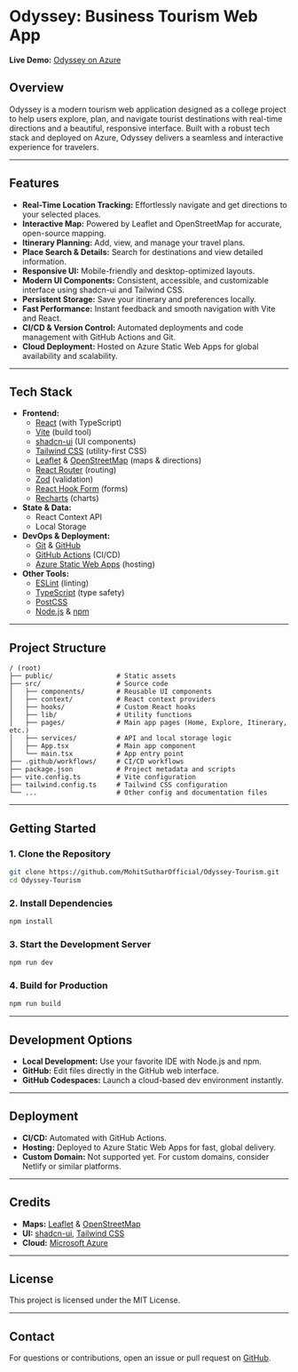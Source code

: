 # Odyssey: Business Tourism Web App

**Live Demo:** [Odyssey on Azure](https://gray-hill-0950dc200.6.azurestaticapps.net/)

## Overview

Odyssey is a modern tourism web application designed as a college project to help users explore, plan, and navigate tourist destinations with real-time directions and a beautiful, responsive interface. Built with a robust tech stack and deployed on Azure, Odyssey delivers a seamless and interactive experience for travelers.

---

## Features

- **Real-Time Location Tracking:** Effortlessly navigate and get directions to your selected places.
- **Interactive Map:** Powered by Leaflet and OpenStreetMap for accurate, open-source mapping.
- **Itinerary Planning:** Add, view, and manage your travel plans.
- **Place Search & Details:** Search for destinations and view detailed information.
- **Responsive UI:** Mobile-friendly and desktop-optimized layouts.
- **Modern UI Components:** Consistent, accessible, and customizable interface using shadcn-ui and Tailwind CSS.
- **Persistent Storage:** Save your itinerary and preferences locally.
- **Fast Performance:** Instant feedback and smooth navigation with Vite and React.
- **CI/CD & Version Control:** Automated deployments and code management with GitHub Actions and Git.
- **Cloud Deployment:** Hosted on Azure Static Web Apps for global availability and scalability.

---

## Tech Stack

- **Frontend:**
  - [React](https://react.dev/) (with TypeScript)
  - [Vite](https://vitejs.dev/) (build tool)
  - [shadcn-ui](https://ui.shadcn.com/) (UI components)
  - [Tailwind CSS](https://tailwindcss.com/) (utility-first CSS)
  - [Leaflet](https://leafletjs.com/) & [OpenStreetMap](https://www.openstreetmap.org/) (maps & directions)
  - [React Router](https://reactrouter.com/) (routing)
  - [Zod](https://zod.dev/) (validation)
  - [React Hook Form](https://react-hook-form.com/) (forms)
  - [Recharts](https://recharts.org/) (charts)
- **State & Data:**
  - React Context API
  - Local Storage
- **DevOps & Deployment:**
  - [Git](https://git-scm.com/) & [GitHub](https://github.com/)
  - [GitHub Actions](https://github.com/features/actions) (CI/CD)
  - [Azure Static Web Apps](https://azure.microsoft.com/en-us/products/app-service/static/) (hosting)
- **Other Tools:**
  - [ESLint](https://eslint.org/) (linting)
  - [TypeScript](https://www.typescriptlang.org/) (type safety)
  - [PostCSS](https://postcss.org/)
  - [Node.js](https://nodejs.org/) & [npm](https://www.npmjs.com/)

---

## Project Structure

```
/ (root)
├── public/                # Static assets
├── src/                   # Source code
│   ├── components/        # Reusable UI components
│   ├── context/           # React context providers
│   ├── hooks/             # Custom React hooks
│   ├── lib/               # Utility functions
│   ├── pages/             # Main app pages (Home, Explore, Itinerary, etc.)
│   ├── services/          # API and local storage logic
│   ├── App.tsx            # Main app component
│   └── main.tsx           # App entry point
├── .github/workflows/     # CI/CD workflows
├── package.json           # Project metadata and scripts
├── vite.config.ts         # Vite configuration
├── tailwind.config.ts     # Tailwind CSS configuration
└── ...                    # Other config and documentation files
```

---

## Getting Started

### 1. Clone the Repository

```sh
git clone https://github.com/MohitSutharOfficial/Odyssey-Tourism.git
cd Odyssey-Tourism
```

### 2. Install Dependencies

```sh
npm install
```

### 3. Start the Development Server

```sh
npm run dev
```

### 4. Build for Production

```sh
npm run build
```

---

## Development Options

- **Local Development:** Use your favorite IDE with Node.js and npm.
- **GitHub:** Edit files directly in the GitHub web interface.
- **GitHub Codespaces:** Launch a cloud-based dev environment instantly.

---

## Deployment

- **CI/CD:** Automated with GitHub Actions.
- **Hosting:** Deployed to Azure Static Web Apps for fast, global delivery.
- **Custom Domain:** Not supported yet. For custom domains, consider Netlify or similar platforms.

---

## Credits

- **Maps:** [Leaflet](https://leafletjs.com/) & [OpenStreetMap](https://www.openstreetmap.org/)
- **UI:** [shadcn-ui](https://ui.shadcn.com/), [Tailwind CSS](https://tailwindcss.com/)
- **Cloud:** [Microsoft Azure](https://azure.microsoft.com/)

---

## License

This project is licensed under the MIT License.

---

## Contact

For questions or contributions, open an issue or pull request on [GitHub](https://github.com/MohitSutharOfficial/Odyssey-Tourism).

